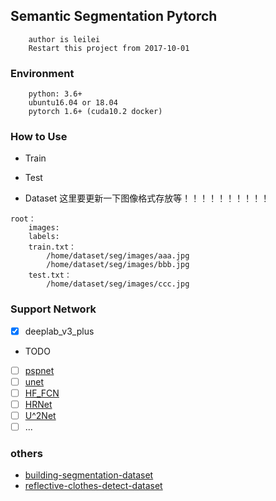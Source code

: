 ## Semantic Segmentation Pytorch
```
    author is leilei
    Restart this project from 2017-10-01 
```

### Environment
```
    python: 3.6+
    ubuntu16.04 or 18.04
    pytorch 1.6+ (cuda10.2 docker)
```
### How to Use
+ Train

+ Test

+ Dataset
这里要更新一下图像格式存放等！！！！！！！！！！
```
root：
    images:  
    labels: 
    train.txt：
        /home/dataset/seg/images/aaa.jpg
        /home/dataset/seg/images/bbb.jpg
    test.txt：
        /home/dataset/seg/images/ccc.jpg
```

### Support Network
- [x] deeplab_v3_plus

+ TODO
- [ ] [pspnet](https://github.com/gengyanlei/PSPNet)
- [ ] [unet](https://github.com/gengyanlei/U_Net)
- [ ] [HF_FCN](https://github.com/gengyanlei/HED)
- [ ] [HRNet](https://github.com/HRNet/HRNet-Semantic-Segmentation/tree/pytorch-v1.1)
- [ ] [U^2Net](https://github.com/NathanUA/U-2-Net)
- [ ] ...

### others
* [building-segmentation-dataset](https://github.com/gengyanlei/build_segmentation_dataset) 
* [reflective-clothes-detect-dataset](https://github.com/gengyanlei/reflective-clothes-detect)
